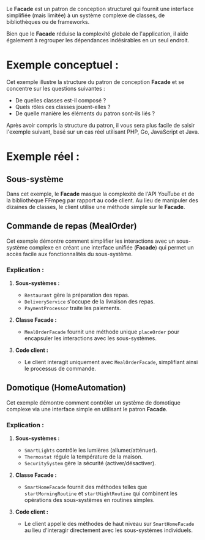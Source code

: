 Le **Facade** est un patron de conception structurel qui fournit une interface simplifiée (mais limitée) à un système complexe de classes, de bibliothèques ou de frameworks.

Bien que le **Facade** réduise la complexité globale de l'application, il aide également à regrouper les dépendances indésirables en un seul endroit.

# Exemple conceptuel :  
Cet exemple illustre la structure du patron de conception **Facade** et se concentre sur les questions suivantes :  
- De quelles classes est-il composé ?  
- Quels rôles ces classes jouent-elles ?  
- De quelle manière les éléments du patron sont-ils liés ?  

Après avoir compris la structure du patron, il vous sera plus facile de saisir l'exemple suivant, basé sur un cas réel utilisant PHP, Go, JavaScript et Java.

# Exemple réel :  
## Sous-système  
Dans cet exemple, le **Facade** masque la complexité de l'API YouTube et de la bibliothèque FFmpeg par rapport au code client. Au lieu de manipuler des dizaines de classes, le client utilise une méthode simple sur le **Facade**.

## Commande de repas (**MealOrder**)  
Cet exemple démontre comment simplifier les interactions avec un sous-système complexe en créant une interface unifiée (**Facade**) qui permet un accès facile aux fonctionnalités du sous-système.

### Explication :  
1. **Sous-systèmes :**  
   - `Restaurant` gère la préparation des repas.  
   - `DeliveryService` s'occupe de la livraison des repas.  
   - `PaymentProcessor` traite les paiements.  

2. **Classe Facade :**  
   - `MealOrderFacade` fournit une méthode unique `placeOrder` pour encapsuler les interactions avec les sous-systèmes.  

3. **Code client :**  
   - Le client interagit uniquement avec `MealOrderFacade`, simplifiant ainsi le processus de commande.

## Domotique (**HomeAutomation**)  
Cet exemple démontre comment contrôler un système de domotique complexe via une interface simple en utilisant le patron **Facade**.

### Explication :  
1. **Sous-systèmes :**  
   - `SmartLights` contrôle les lumières (allumer/atténuer).  
   - `Thermostat` régule la température de la maison.  
   - `SecuritySystem` gère la sécurité (activer/désactiver).  

2. **Classe Facade :**  
   - `SmartHomeFacade` fournit des méthodes telles que `startMorningRoutine` et `startNightRoutine` qui combinent les opérations des sous-systèmes en routines simples.  

3. **Code client :**  
   - Le client appelle des méthodes de haut niveau sur `SmartHomeFacade` au lieu d'interagir directement avec les sous-systèmes individuels.